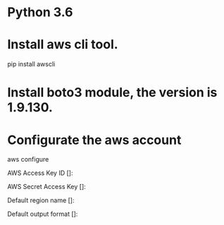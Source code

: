 # Python 3.6
# Install aws cli tool.
pip install awscli
# Install boto3 module, the version is 1.9.130.

# Configurate the aws account
aws configure

AWS Access Key ID []:

AWS Secret Access Key []:

Default region name []:

Default output format []:
